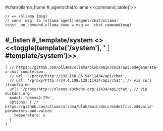 #chat/ollama_home #_agent/chat/ollama
<<command_table()>>
```js:js_removed
// => /ollama [msg]
// send `msg` to [ollama agent](#agent/chat/ollama)
const _on_command_ollama_home = msg => _chat_command(msg)
```
#_listen #_template/system
<<system>> <<toggle(template('/system'), '⋮ #template/system')>>
---
```js:agent
{ // https://github.com/ollama/ollama/blob/main/docs/api.md#generate-a-chat-completion
  // url: '/proxy/http://192.168.86.54:11434/api/chat',
  // url: '/proxy/http://24.4.198.129:11434/api/chat', // via curl ifconfig.me
  url: '/proxy/http://olcans.duckdns.org:11434/api/chat', // via duckdns.org
  model: 'gemma2:27b',
  options: { // https://github.com/ollama/ollama/blob/main/docs/modelfile.md#valid-parameters-and-values
    temperature: 1
  }
}
```